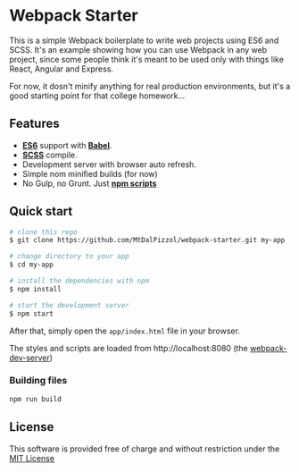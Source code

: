 # Webpack Starter

This is a simple Webpack boilerplate to write web projects using ES6 and SCSS.
It's an example showing how you can use Webpack in any web project, since some people think it's meant to be used only with things like React, Angular and Express.

For now, it dosn't minify anything for real production environments, but it's a good starting point for that college homework...

## Features

* **[ES6](http://www.ecma-international.org/ecma-262/6.0/)** support with **[Babel](https://babeljs.io/)**.
* **[SCSS](http://sass-lang.com/documentation/file.SCSS_FOR_SASS_USERS.html)** compile.
* Development server with browser auto refresh.
* Simple nom minified builds (for now)
* No Gulp, no Grunt. Just **[npm scripts](https://docs.npmjs.com/misc/scripts)**

## Quick start

```bash
# clone this repo
$ git clone https://github.com/MtDalPizzol/webpack-starter.git my-app

# change directory to your app
$ cd my-app

# install the dependencies with npm
$ npm install

# start the development server
$ npm start
```

After that, simply open the `app/index.html` file in your browser.

The styles and scripts are loaded from http://localhost:8080 (the [webpack-dev-server](https://webpack.github.io/docs/webpack-dev-server.html))

### Building files

```bash
npm run build
```


## License

This software is provided free of charge and without restriction under the [MIT License](/LICENSE)
